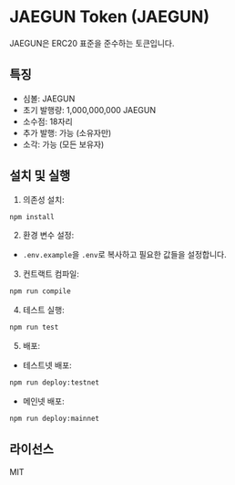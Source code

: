 # JAEGUN Token (JAEGUN)

JAEGUN은 ERC20 표준을 준수하는 토큰입니다.

## 특징

- 심볼: JAEGUN
- 초기 발행량: 1,000,000,000 JAEGUN
- 소수점: 18자리
- 추가 발행: 가능 (소유자만)
- 소각: 가능 (모든 보유자)

## 설치 및 실행

1. 의존성 설치:
```bash
npm install
```

2. 환경 변수 설정:
- `.env.example`을 `.env`로 복사하고 필요한 값들을 설정합니다.

3. 컨트랙트 컴파일:
```bash
npm run compile
```

4. 테스트 실행:
```bash
npm run test
```

5. 배포:
- 테스트넷 배포:
```bash
npm run deploy:testnet
```
- 메인넷 배포:
```bash
npm run deploy:mainnet
```

## 라이선스

MIT 